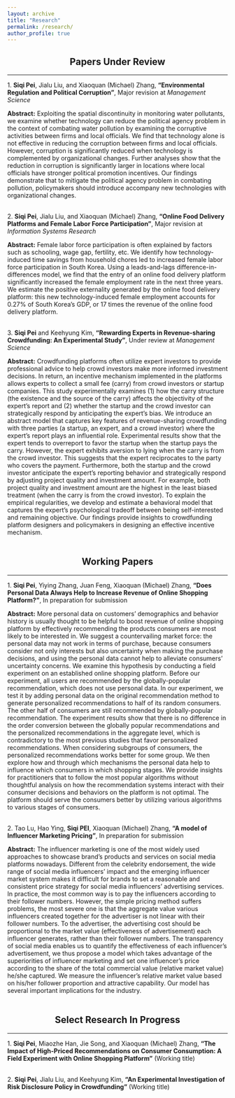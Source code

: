 ```yaml
---
layout: archive
title: "Research"
permalink: /research/
author_profile: true
---
```


## <center>Papers Under Review</center>
---

&#49;. **Siqi Pei**, Jialu Liu, and Xiaoquan (Michael) Zhang, **“Environmental Regulation and Political Corruption”**, Major revision at *Management Science*  

**Abstract:** Exploiting the spatial discontinuity in monitoring water pollutants, we examine whether technology can reduce the political agency problem in the context of combating water pollution by examining the corruptive activities between firms and local officials. We find that technology alone is not effective in reducing the corruption between firms and local officials. However, corruption is significantly reduced when technology is complemented by organizational changes. Further analyses show that the reduction in corruption is significantly larger in locations where local officials have stronger political promotion incentives. Our findings demonstrate that to mitigate the political agency problem in combating pollution, policymakers should introduce accompany new technologies with organizational changes.
<br>
<br>
 
 
&#50;. **Siqi Pei**, Jialu Liu, and Xiaoquan (Michael) Zhang, **“Online Food Delivery Platforms and Female Labor Force Participation”**, Major revision at *Information Systems Research*  
  
**Abstract:** Female labor force participation is often explained by factors such as schooling, wage gap, fertility, etc. We identify how technology-induced time savings from household chores led to increased female labor force participation in South Korea. Using a leads-and-lags difference-in-differences model, we find that the entry of an online food delivery platform significantly increased the female employment rate in the next three years. We estimate the positive externality generated by the online food delivery platform: this new technology-induced female employment accounts for 0.27% of South Korea’s GDP, or 17 times the revenue of the online food delivery platform.
<br>
<br>
 
 
&#51;. **Siqi Pei** and Keehyung Kim, **“Rewarding Experts in Revenue-sharing Crowdfunding: An Experimental Study”**, Under review at *Management Science*

**Abstract:** Crowdfunding platforms often utilize expert investors to provide professional advice to help crowd investors make more informed investment decisions. In return, an incentive mechanism implemented in the platforms allows experts to collect a small fee (carry) from crowd investors or startup companies. This study experimentally examines (1) how the carry structure (the existence and the source of the carry) affects the objectivity of the expert’s report and (2) whether the startup and the crowd investor can strategically respond by anticipating the expert’s bias. We introduce an abstract model that captures key features of revenue-sharing crowdfunding with three parties (a startup, an expert, and a crowd investor) where the expert’s report plays an influential role. Experimental results show that the expert tends to overreport to favor the startup when the startup pays the carry. However, the expert exhibits aversion to lying when the carry is from the crowd investor. This suggests that the expert reciprocates to the party who covers the payment. Furthermore, both the startup and the crowd investor anticipate the expert’s reporting behavior and strategically respond by adjusting project quality and investment amount. For example, both project quality and investment amount are the highest in the least biased treatment (when the carry is from the crowd investor). To explain the empirical regularities, we develop and estimate a behavioral model that captures the expert’s psychological tradeoff between being self-interested and remaining objective. Our findings provide insights to crowdfunding platform designers and policymakers in designing an effective incentive mechanism.
<br>
<br> 
  
## <center>Working Papers</center>
---


&#49;. **Siqi Pei**, Yiying Zhang, Juan Feng, Xiaoquan (Michael) Zhang, **“Does Personal Data Always Help to Increase Revenue of Online Shopping Platform?”**, In preparation for submission

**Abstract:** More personal data on customers’ demographics and behavior history is usually thought to be helpful to boost revenue of online shopping platform by effectively recommending the products consumers are most likely to be interested in. We suggest a countervailing market force: the personal data may not work in terms of purchase, because consumers consider not only interests but also uncertainty when making the purchase decisions, and using the personal data cannot help to alleviate consumers’ uncertainty concerns. We examine this hypothesis by conducting a field experiment on an established online shopping platform. Before our experiment, all users are recommended by the globally-popular recommendation, which does not use personal data. In our experiment, we test it by adding personal data on the original recommendation method to generate personalized recommendations to half of its random consumers. The other half of consumers are still recommended by globally-popular recommendation. The experiment results show that there is no difference in the order conversion between the globally popular recommendations and the personalized recommendations in the aggregate level, which is contradictory to the most previous studies that favor personalized recommendations. When considering subgroups of consumers, the personalized recommendations works better for some group. We then explore how and through which mechanisms the personal data help to influence which consumers in which shopping stages. We provide insights for practitioners that to follow the most popular algorithms without thoughtful analysis on how the recommendation systems interact with their consumer decisions and behaviors on the platform is not optimal. The platform should serve the consumers better by utilizing various algorithms to various stages of consumers.
<br>
<br>
  
&#50;. Tao Lu, Hao Ying, **Siqi PEI**, Xiaoquan (Michael) Zhang, **“A model of Influencer Marketing Pricing”**, In preparation for submission

**Abstract:** The influencer marketing is one of the most widely used approaches to showcase brand’s products and services on social media platforms nowadays. Different from the celebrity endorsement, the wide range of social media influencers’ impact and the emerging influencer market system makes it difficult for brands to set a reasonable and consistent price strategy for social media influencers’ advertising services. In practice, the most common way is to pay the influencers according to their follower numbers. However, the simple pricing method suffers problems, the most severe one is that the aggregate value various influencers created together for the advertiser is not linear with their follower numbers. To the advertiser, the advertising cost should be proportional to the market value (effectiveness of advertisement) each influencer generates, rather than their follower numbers. The transparency of social media enables us to quantify the effectiveness of each influencer’s advertisement, we thus propose a model which takes advantage of the superiorities of influencer marketing and set one influencer’s price according to the share of the total commercial value (relative market value) he/she captured. We measure the influencer’s relative market value based on his/her follower proportion and attractive capability. Our model has several important implications for the industry.
<br>
<br>

## <center>Select Research In Progress</center>
---

&#49;. **Siqi Pei**, Miaozhe Han, Jie Song, and Xiaoquan (Michael) Zhang, **“The Impact of High-Priced Recommendations on Consumer Consumption: A Field Experiment with Online Shopping Platform”** (Working title)
<br>
<br>


&#50;. **Siqi Pei**, Jialu Liu, and Keehyung Kim, **“An Experimental Investigation of Risk Disclosure Policy in Crowdfunding”** (Working title)
<br>
<br>


